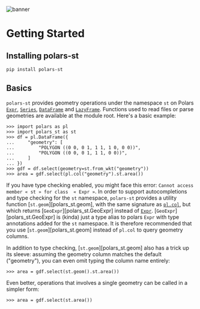 ![banner](https://raw.githubusercontent.com/Oreilles/polars-st/main/assets/banner.svg)

# Getting Started

## Installing polars-st

```sh
pip install polars-st
```

## Basics

`polars-st` provides geometry operations under the namespace `st` on Polars [`Expr`](https://docs.pola.rs/api/python/stable/reference/expressions/index.html), [`Series`](https://docs.pola.rs/api/python/stable/reference/series/index.html), [`DataFrame`](https://docs.pola.rs/api/python/stable/reference/dataframe/index.html) and  [`LazyFrame`](https://docs.pola.rs/api/python/stable/reference/lazyframe/index.html). Functions used to read files or parse geometries are available at the module root. Here's a basic example:

``` pycon
>>> import polars as pl
>>> import polars_st as st
>>> df = pl.DataFrame({
...     "geometry": [
...         "POLYGON ((0 0, 0 1, 1 1, 1 0, 0 0))",
...         "POLYGON ((0 0, 0 1, 1 1, 0 0))",
...     ]
... })
>>> gdf = df.select(geometry=st.from_wkt("geometry"))
>>> area = gdf.select(pl.col("geometry").st.area())
```

If you have type checking enabled, you might face this error: `Cannot access member « st » for class  « Expr »`. In order to support autocompletions and type checking for the `st` namespace, `polars-st` provides a utility function [`st.geom`][polars_st.geom], with the same signature as [`pl.col`](https://docs.pola.rs/api/python/stable/reference/expressions/col.html), but which returns [`GeoExpr`][polars_st.GeoExpr] instead of [`Expr`](https://docs.pola.rs/api/python/stable/reference/expressions/index.html). [`GeoExpr`][polars_st.GeoExpr] is (kinda) just a type alias to polars `Expr` with type annotations added for the `st` namespace. It is therefore recommended that you use [`st.geom`][polars_st.geom] instead of `pl.col` to query geometry columns.

In addition to type checking, [`st.geom`][polars_st.geom] also has a trick up its sleeve: assuming the geometry column matches the default ("geometry"), you can even omit typing the column name entirely:

```pycon
>>> area = gdf.select(st.geom().st.area())
```

Even better, operations that involves a single geometry can be called in a simpler form:

``` pycon
>>> area = gdf.select(st.area())
```
